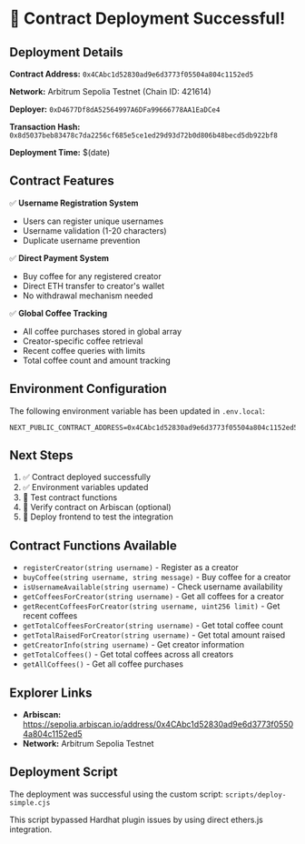 # 🎉 Contract Deployment Successful!

## Deployment Details

**Contract Address:** `0x4CAbc1d52830ad9e6d3773f05504a804c1152ed5`

**Network:** Arbitrum Sepolia Testnet (Chain ID: 421614)

**Deployer:** `0xD4677Df8dA52564997A6DFa99666778AA1EaDCe4`

**Transaction Hash:** `0x8d5037beb83478c7da2256cf685e5ce1ed29d93d72b0d806b48becd5db922bf8`

**Deployment Time:** $(date)

## Contract Features

✅ **Username Registration System**
- Users can register unique usernames
- Username validation (1-20 characters)
- Duplicate username prevention

✅ **Direct Payment System**
- Buy coffee for any registered creator
- Direct ETH transfer to creator's wallet
- No withdrawal mechanism needed

✅ **Global Coffee Tracking**
- All coffee purchases stored in global array
- Creator-specific coffee retrieval
- Recent coffee queries with limits
- Total coffee count and amount tracking

## Environment Configuration

The following environment variable has been updated in `.env.local`:

```env
NEXT_PUBLIC_CONTRACT_ADDRESS=0x4CAbc1d52830ad9e6d3773f05504a804c1152ed5
```

## Next Steps

1. ✅ Contract deployed successfully
2. ✅ Environment variables updated
3. 🔄 Test contract functions
4. 🔄 Verify contract on Arbiscan (optional)
5. 🔄 Deploy frontend to test the integration

## Contract Functions Available

- `registerCreator(string username)` - Register as a creator
- `buyCoffee(string username, string message)` - Buy coffee for a creator
- `isUsernameAvailable(string username)` - Check username availability
- `getCoffeesForCreator(string username)` - Get all coffees for a creator
- `getRecentCoffeesForCreator(string username, uint256 limit)` - Get recent coffees
- `getTotalCoffeesForCreator(string username)` - Get total coffee count
- `getTotalRaisedForCreator(string username)` - Get total amount raised
- `getCreatorInfo(string username)` - Get creator information
- `getTotalCoffees()` - Get total coffees across all creators
- `getAllCoffees()` - Get all coffee purchases

## Explorer Links

- **Arbiscan:** https://sepolia.arbiscan.io/address/0x4CAbc1d52830ad9e6d3773f05504a804c1152ed5
- **Network:** Arbitrum Sepolia Testnet

## Deployment Script

The deployment was successful using the custom script: `scripts/deploy-simple.cjs`

This script bypassed Hardhat plugin issues by using direct ethers.js integration.
